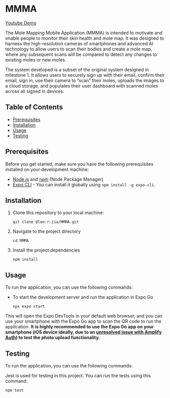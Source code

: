 # MMMA

[Youtube Demo](https://youtu.be/uesgV-R91jo)

The Mole Mapping Mobile Application (MMMA) is intended to motivate and enable people to monitor their skin health and mole map. It was designed to harness the high-resolution cameras of smartphones and advanced AI technology to allow users to scan their bodies and create a mole map, where any subsequent scans will be compared to detect any changes to existing moles or new moles.

The system developed is a subset of the original system designed in milestone 1. It allows users to securely sign up with their email, confirm their email, sign in, use their camera to “scan” their moles, uploads the images to a cloud storage, and populates their user dashboard with scanned moles across all signed in devices.

## Table of Contents

- [Prerequisites](#prerequisites)
- [Installation](#installation)
- [Usage](#usage)
- [Testing](#testing)

## Prerequisites

Before you get started, make sure you have the following prerequisites installed on your development machine:

- [Node.js](https://nodejs.org/) and [npm](https://www.npmjs.com/) (Node Package Manager)
- [Expo CLI](https://docs.expo.dev/get-started/installation/) - You can install it globally using `npm install -g expo-cli`.

## Installation
1. Clone this repository to your local machine:

   ```shell 
   git clone @leo-r-jia/MMMA.git
   ```

2. Navigate to the project directory

   ```shell
   cd MMMA
   ```

3. Install the project dependencies

   ```shell
   npm install
   ```

## Usage
To run the application, you can use the following commands:

- To start the development server and run the application in Expo Go

   ```shell
   npx expo start
   ```

This will open the Expo DevTools in your default web browser, and you can use your smartphone with the Expo Go app to scan the QR code to run the application.
<b> It is highly recommended to use the Expo Go app on your smartphone (iOS device ideally, due to an [unresolved issue with Amplify Auth](https://github.com/aws-amplify/amplify-js/issues/10521)) to test the photo upload functionality.</b>

## Testing
To run the application, you can use the following commands:

Jest is used for testing in this project. You can run the tests using this command:

```bash
npm test
```
